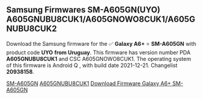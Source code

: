 <h2>Samsung Firmwares SM-A605GN(UYO) A605GNUBU8CUK1/A605GNOWO8CUK1/A605GNUBU8CUK2</h2>
Download the Samsung firmware for the ✅ <strong>Galaxy A6+ </strong> ⭐ <strong>SM-A605GN</strong> with product code <strong>UYO</strong> <strong> from Uruguay</strong>. This firmware has version number PDA <strong>A605GNUBU8CUK1</strong> and CSC A605GNOWO8CUK1. The operating system of this firmware is Android Q , with build date 2021-12-21. Changelist <strong>20938158</strong>.

[SM-A605GN](https://samfirm.shop/samsung/model/SM-A605GN)
[A605GNUBU8CUK1](https://samfirm.shop/samsung/pda/A605GNUBU8CUK1)
[Download Firmware Galaxy A6+ SM-A605GN](https://samfirm.shop/samsung/firmware/484142)
